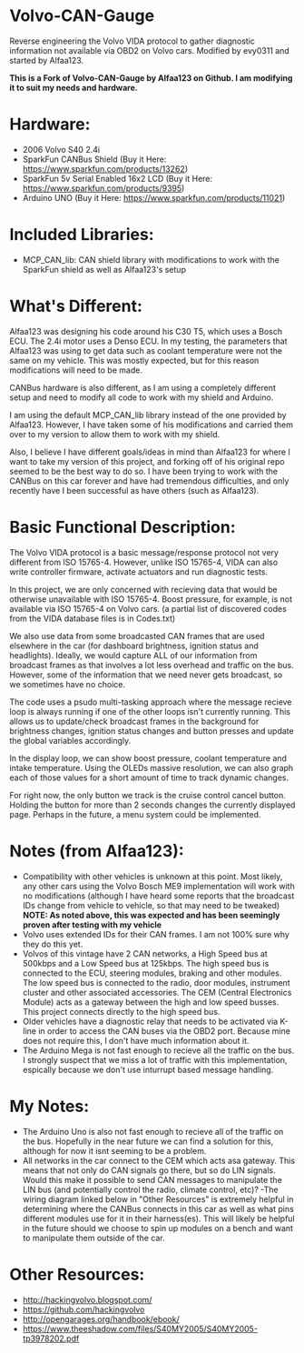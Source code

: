 # Volvo-CAN-Gauge
Reverse engineering the Volvo VIDA protocol to gather diagnostic information not available via OBD2 on Volvo cars. Modified by evy0311 and started by Alfaa123.

**This is a Fork of Volvo-CAN-Gauge by Alfaa123 on Github. I am modifying it to suit my needs and hardware.**

# Hardware:

- 2006 Volvo S40 2.4i
- SparkFun CANBus Shield (Buy it Here: https://www.sparkfun.com/products/13262)
- SparkFun 5v Serial Enabled 16x2 LCD (Buy it Here: https://www.sparkfun.com/products/9395)
- Arduino UNO (Buy it Here: https://www.sparkfun.com/products/11021)

# Included Libraries:

- MCP_CAN_lib: CAN shield library with modifications to work with the SparkFun shield as well as Alfaa123's setup

# What's Different:

Alfaa123 was designing his code around his C30 T5, which uses a Bosch ECU. The 2.4i motor uses a Denso ECU. In my testing, the parameters that Alfaa123 was using to get data such as coolant temperature were not the same on my vehicle. This was mostly expected, but for this reason modifications will need to be made.

CANBus hardware is also different, as I am using a completely different setup and need to modify all code to work with my shield and Arduino. 

I am using the default MCP_CAN_lib library instead of the one provided by Alfaa123. However, I have taken some of his modifications and carried them over to my version to allow them to work with my shield.

Also, I believe I have different goals/ideas in mind than Alfaa123 for where I want to take my version of this project, and forking off of his original repo seemed to be the best way to do so. I have been trying to work with the CANBus on this car forever and have had tremendous difficulties, and only recently have I been successful as have others (such as Alfaa123). 

# Basic Functional Description:

The Volvo VIDA protocol is a basic message/response protocol not very different from ISO 15765-4. However, unlike ISO 15765-4, VIDA can also write controller firmware, activate actuators and run diagnostic tests.

In this project, we are only concerned with recieving data that would be otherwise unavailable with ISO 15765-4. Boost pressure, for example, is not available via ISO 15765-4 on Volvo cars. (a partial list of discovered codes from the VIDA database files is in Codes.txt)

We also use data from some broadcasted CAN frames that are used elsewhere in the car (for dashboard brightness, ignition status and headlights). Ideally, we would capture ALL of our information from broadcast frames as that involves a lot less overhead and traffic on the bus. However, some of the information that we need never gets broadcast, so we sometimes have no choice.

The code uses a psudo multi-tasking approach where the message recieve loop is always running if one of the other loops isn't currently running. This allows us to update/check broadcast frames in the background for brightness changes, ignition status changes and button presses and update the global variables accordingly.

In the display loop, we can show boost pressure, coolant temperature and intake temperature. Using the OLEDs massive resolution, we can also graph each of those values for a short amount of time to track dynamic changes.

For right now, the only button we track is the cruise control cancel button. Holding the button for more than 2 seconds changes the currently displayed page. Perhaps in the future, a menu system could be implemented.

# Notes (from Alfaa123):

- Compatibility with other vehicles is unknown at this point. Most likely, any other cars using the Volvo Bosch ME9 implementation will work with no modifications (although I have heard some reports that the broadcast IDs change from vehicle to vehicle, so that may need to be tweaked) **NOTE: As noted above, this was expected and has been seemingly proven after testing with my vehicle**
- Volvo uses extended IDs for their CAN frames. I am not 100% sure why they do this yet.
- Volvos of this vintage have 2 CAN networks, a High Speed bus at 500kbps and a Low Speed bus at 125kbps. The high speed bus is connected to the ECU, steering modules, braking and other modules. The low speed bus is connected to the radio, door modules, instrument cluster and other associated accessories. The CEM (Central Electronics Module) acts as a gateway between the high and low speed busses. This project connects directly to the high speed bus.
- Older vehicles have a diagnostic relay that needs to be activated via K-line in order to access the CAN buses via the OBD2 port. Because mine does not require this, I don't have much information about it.
- The Arduino Mega is not fast enough to recieve all the traffic on the bus. I strongly suspect that we miss a lot of traffic with this implementation, espically because we don't use inturrupt based message handling.

# My Notes:

- The Arduino Uno is also not fast enough to recieve all of the traffic on the bus. Hopefully in the near future we can find a solution for this, although for now it isnt seeming to be a problem.
- All networks in the car connect to the CEM which acts asa gateway. This means that not only do CAN signals go there, but so do LIN signals. Would this make it possible to send CAN messages to manipulate the LIN bus (and potentially control the radio, climate control, etc)? 
-The wiring diagram linked below in "Other Resources" is extremely helpful in determining where the CANBus connects in this car as well as what pins different modules use for it in their harness(es). This will likely be helpful in the future should we choose to spin up modules on a bench and want to manipulate them outside of the car.

# Other Resources:
- http://hackingvolvo.blogspot.com/
- https://github.com/hackingvolvo
- http://opengarages.org/handbook/ebook/
- https://www.theeshadow.com/files/S40MY2005/S40MY2005-tp3978202.pdf
